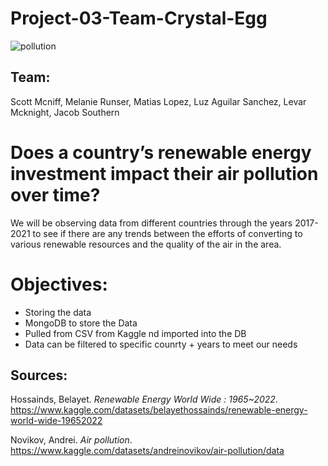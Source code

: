 # Project-03-Team-Crystal-Egg

![pollution](https://github.com/LuzMaria04/Project-03-Team-Crystal-Egg/assets/84583580/45af5b1b-fca9-4a02-b21f-c6097565f2d1)


## Team:
Scott Mcniff,
Melanie Runser, 
Matias Lopez, 
Luz Aguilar Sanchez, 
Levar Mcknight, 
Jacob Southern 


# Does a country’s renewable energy investment impact their air pollution over time?
We will be observing data from different countries through the years 2017-2021 to see if there are any trends between the efforts of converting to various renewable resources and the quality of the air in the area.

# Objectives:
* Storing the data
* MongoDB to store the Data
* Pulled from CSV from Kaggle nd imported into the DB
* Data can be filtered to specific counrty + years to meet our needs


## Sources: 
Hossainds, Belayet.  _Renewable Energy World Wide : 1965~2022_. https://www.kaggle.com/datasets/belayethossainds/renewable-energy-world-wide-19652022

Novikov, Andrei. _Air pollution_. https://www.kaggle.com/datasets/andreinovikov/air-pollution/data